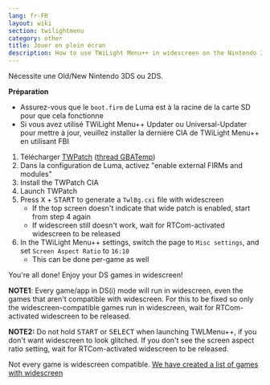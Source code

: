 ```yaml
---
lang: fr-FR
layout: wiki
section: twilightmenu
category: other
title: Jouer en plein écran
description: How to use TWiLight Menu++ in widescreen on the Nintendo 3DS
---
```


Nécessite une Old/New Nintendo 3DS ou 2DS.

**Préparation**
- Assurez-vous que le `boot.firm` de Luma est à la racine de la carte SD pour que cela fonctionne
- Si vous avez utilisé TWiLight Menu++ Updater ou Universal-Updater pour mettre à jour, veuillez installer la dernière CIA de TWiLight Menu++ en utilisant FBI

1. Télécharger [TWPatch](https://puu.sh/GoWHS/9459f224fb.cia) ([thread GBATemp](https://gbatemp.net/threads/twpatcher-ds-i-mode-screen-filters-and-patches.542694/))
1. Dans la configuration de Luma, activez "enable external FIRMs and modules"
1. Install the TWPatch CIA
1. Launch TWPatch
1. Press <kbd class="face">X</kbd> + <kbd>START</kbd> to generate a `TwlBg.cxi` file with widescreen
   - If the top screen doesn't indicate that wide patch is enabled, start from step 4 again
   - If widescreen still doesn't work, wait for RTCom-activated widescreen to be released
1. In the TWiLight Menu++ settings, switch the page to `Misc settings`, and set `Screen Aspect Ratio` to `16:10`
   - This can be done per-game as well

You're all done! Enjoy your DS games in widescreen!

**NOTE1**: Every game/app in DS(i) mode will run in widescreen, even the games that aren't compatible with widescreen. For this to be fixed so only the widescreen-compatible games run in widescreen, wait for RTCom-activated widescreen to be released.

**NOTE2:** Do not hold <kbd>START</kbd> or <kbd>SELECT</kbd> when launching TWLMenu++, if you don't want widescreen to look glitched. If you don't see the screen aspect ratio setting, wait for RTCom-activated widescreen to be released.

Not every game is widescreen compatible. [We have created a list of games with widescreen](https://github.com/DS-Homebrew/TWiLightMenu/blob/master/7zfile/3DS%20-%20CFW%20users/Games%20supported%20with%20widescreen.txt)
